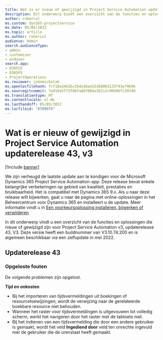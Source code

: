 ```yaml
---
title: Wat is er nieuw of gewijzigd in Project Service Automation updaterelease 43, v3
description: Dit onderwerp biedt een overzicht van de functies en oplossingen die beschikbaar zijn in Update-versie 43, V3 van Microsoft Dynamics 365 Project Service Automation.
author: ruhercul
ms.custom: dyn365-projectservice
ms.date: 05/04/2022
ms.topic: article
ms.author: ruhercul
audience: Admin
search.audienceType:
- admin
- customizer
- enduser
search.app:
- D365CE
- D365PS
- ProjectOperations
ms.reviewer: johnmichalak
ms.openlocfilehash: fcf18a24b3bc354a16a415368063133743e79696
ms.sourcegitcommit: 7e419a5f73f80fa887084e3b212c90586fc397dd
ms.translationtype: HT
ms.contentlocale: nl-NL
ms.lasthandoff: 05/05/2022
ms.locfileid: "8709974"
---
```

# <a name="whats-new-or-changed-in-project-service-automation-update-release-43-v3"></a>Wat is er nieuw of gewijzigd in Project Service Automation updaterelease 43, v3

[!include [banner](../includes/psa-now-project-operations.md)]

We zijn verheugd de laatste update aan te kondigen voor de Microsoft Dynamics 365 Project Service Automation-app. Deze release bevat enkele belangrijke verbeteringen op gebied van kwaliteit, prestaties en bruikbaarheid. Het is compatibel met Dynamics 365 9.x. Als u naar deze release wilt bijwerken, gaat u naar de pagina met online-oplossingen in het Beheercentrum voor Dynamics 365 en installeert u de update. Meer informatie vindt u in [Een voorkeursoplossing installeren, bijwerken of verwijderen](/power-platform/admin/install-remove-preferred-solution).

In dit onderwerp vindt u een overzicht van de functies en oplossingen die nieuw of gewijzigd zijn voor Project Service Automation v3, updaterelease 43, V3. Deze versie heeft een buildnummer van V3.10.74.200 en is algemeen beschikbaar via een zelfupdate in mei 2022.

## <a name="update-release-43"></a>Updaterelease 43

### <a name="bug-fixes"></a>Opgeloste fouten

De volgende problemen zijn opgelost.


**Tijd en onkosten**

- Bij het importeren van tijdsvermeldingen uit boekingen of resourcetoewijzingen, wordt de verwijzing naar de gerelateerde boekbare resource niet behouden.
- Wanneer het raster voor tijdsvermeldingen is uitgevouwen tot volledig scherm, werkt het navigeren door het raster met de tabtoets niet.
- Bij het indienen van een tijdsvermelding die door een andere gebruiker is gemaakt, wordt het veld **Ingediend door** veld ten onrechte ingevuld met de gebruiker die de urenstaat heeft gemaakt.
